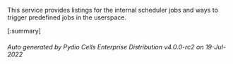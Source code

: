 






This service provides listings for the internal scheduler jobs and ways to trigger predefined jobs in the userspace.

[:summary]

###### Auto generated by Pydio Cells Enterprise Distribution v4.0.0-rc2 on 19-Jul-2022
